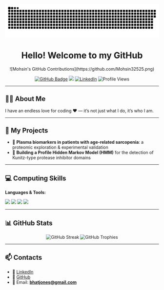 <!-- Contribution Snake at the top -->
![Contribution Snake](https://github.com/Mohsin32525/mohsin-bhat/raw/refs/heads/main/dist/snake.svg)

<h1 align="center">Hello! Welcome to my GitHub</h1>

<p align="center">
  <!-- Real GitHub contributions graph -->
  ![Mohsin's GitHub Contributions](https://github.com/Mohsin32525.png)
</p>

<p align="center">
  <a href="https://github.com/Mohsin32525"><img src="https://img.shields.io/github/followers/Mohsin32525?label=Follow&style=social" alt="GitHub Badge"></a>
  <a href="mailto:bhatjones@gmail.com"><img src="https://img.shields.io/badge/email-Contact-yellow?style=flat&logo=gmail"></a>
  <a href="https://www.linkedin.com/in/mohsin-nazir-03a579282/"><img src="https://img.shields.io/badge/LinkedIn-Connect-blue?style=flat&logo=linkedin" alt="LinkedIn"></a>
  <img src="https://komarev.com/ghpvc/?username=Mohsin32525&label=Profile%20Views&color=blue&style=flat" alt="Profile Views" />
</p>

---

## 👨‍💻 About Me
I have an endless love for coding ❤️ — it’s not just what I do, it’s who I am.  

---

## 📂 My Projects
- 💉 **Plasma biomarkers in patients with age-related sarcopenia**: a proteomic exploration & experimental validation  
- 🔬 **Building a Profile Hidden Markov Model (HMM)** for the detection of Kunitz-type protease inhibitor domains  

---

## 💻 Computing Skills
**Languages & Tools:**  

<p align="left">
  <img src="https://img.shields.io/badge/Python-3776AB?style=for-the-badge&logo=python&logoColor=white" />
  <img src="https://img.shields.io/badge/R-276DC3?style=for-the-badge&logo=r&logoColor=white" />
  <img src="https://img.shields.io/badge/Bash-121011?style=for-the-badge&logo=gnu-bash&logoColor=white" />
  <img src="https://img.shields.io/badge/Git-F05032?style=for-the-badge&logo=git&logoColor=white" />
</p>

---

## 📊 GitHub Stats
<p align="center">
  <img src="https://github-readme-streak-stats.herokuapp.com/?user=Mohsin32525&theme=radical" alt="GitHub Streak" />
  <img src="https://github-profile-trophy.vercel.app/?username=Mohsin32525&theme=radical&no-frame=true&margin-w=15&margin-h=15" alt="GitHub Trophies" />
</p>

---

## 📫 Contacts
- 🔗 [LinkedIn](https://www.linkedin.com/in/mohsin-nazir-03a579282/)  
- 🐙 [GitHub](https://github.com/Mohsin32525)  
- 📧 Email: **bhatjones@gmail.com**  
